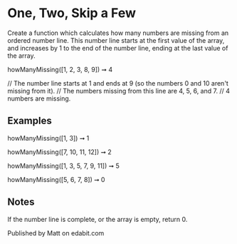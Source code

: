 # One, Two, Skip a Few

Create a function which calculates how many numbers are missing from an ordered number line. This number line starts at the first value of the array, and increases by 1 to the end of the number line, ending at the last value of the array.

howManyMissing([1, 2, 3, 8, 9]) ➞ 4

// The number line starts at 1 and ends at 9 (so the numbers 0 and 10 aren't missing from it).
// The numbers missing from this line are 4, 5, 6, and 7.
// 4 numbers are missing.

## Examples

howManyMissing([1, 3]) ➞ 1

howManyMissing([7, 10, 11, 12]) ➞ 2

howManyMissing([1, 3, 5, 7, 9, 11]) ➞ 5

howManyMissing([5, 6, 7, 8]) ➞ 0

## Notes

If the number line is complete, or the array is empty, return 0.

Published by Matt on edabit.com
